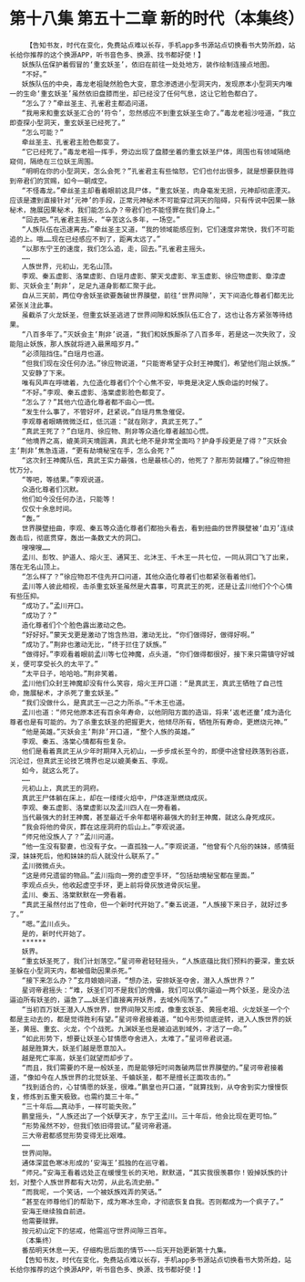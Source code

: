 # 第十八集 第五十二章 新的时代（本集终）
        【告知书友，时代在变化，免费站点难以长存，手机app多书源站点切换看书大势所趋，站长给你推荐的这个换源APP，听书音色多、换源、找书都好使！】
       妖族队伍保护着假冒的‘重玄妖圣’，依旧在前往一处处地方，装作绘制连接点地图。
       “不好。”
       妖族队伍的中央，毒龙老祖陡然脸色大变，意念渗透进小型洞天内，发现原本小型洞天内唯一的生命‘重玄妖圣’虽然依旧盘膝而坐，却已经没了任何气息，这让它脸色都白了。
       “怎么了？”牵丝圣主、孔雀君主都追问道。
       “我用来和重玄妖圣汇合的‘符令’，忽然感应不到重玄妖圣生命了。”毒龙老祖沙哑道，“我立即查探小型洞天，重玄妖圣已经死了。”
       “怎么可能？”
       牵丝圣主、孔雀君主脸色都变了。
       “它已经死了。”毒龙老祖一挥手，旁边出现了盘膝坐着的重玄妖圣尸体，周围也有领域隔绝窥伺，隔绝在三位妖王周围。
       “明明在你的小型洞天，怎么会死？”孔雀君主有些恼怒，它们也付出很多，就是想要获胜得到帝君们的赏赐，如今一朝成空。
       “不怪毒龙。”牵丝圣主却看着眼前这具尸体，“重玄妖圣，肉身毫发无损，元神却彻底湮灭。应该是遭到直接针对‘元神’的手段，正常元神秘术不可能穿过洞天的阻碍，只有传说中因果一脉秘术，施展因果秘术，我们能怎么办？帝君们也不能怪罪在我们身上。”
       “回去吧。”孔雀君主摇头，“辛苦这么多年，一场空。”
       “人族队伍在迅速离去。”牵丝圣主又道，“我的领域能感应到，它们速度非常快，我们不可能追的上。哦……现在已经感应不到了，距离太远了。”
       “以那东宁王的速度，我们怎么追，走，回去。”孔雀君主摇头。
       ……
       人族世界，元初山，无名山顶。
       李观、秦五虚影、洛棠虚影、白瑶月虚影、蒙天戈虚影、芈玉虚影、徐应物虚影、章淳虚影、灭妖会主‘荆非’，足足九道身影都汇聚于此。
       自从三天前，两位夺舍妖圣欲要轰破世界膜壁，前往‘世界间隙’，天下间造化尊者们都无比紧张关注此事。
       虽截杀了火龙妖圣，但重玄妖圣逃进了世界间隙和妖族队伍汇合了，这也让各方紧张等待结果。
       “八百多年了。”灭妖会主‘荆非’说道，“我们和妖族厮杀了八百多年，若是这一次失败了，没能阻止妖族，那人族就将进入最黑暗岁月。”
       “必须阻挡住。”白瑶月也道。
       “但我们现在没任何办法。”徐应物说道，“只能寄希望于众封王神魔们，希望他们阻止妖族。”
       又安静了下来。
       唯有风声在呼啸着，九位造化尊者们个个心焦不安，毕竟是决定人族命运的时候了。
       “不好。”李观、秦五虚影、洛棠虚影脸色都变了。
       “怎么了？”其他六位造化尊者都不由心一慌。
       “发生什么事了，不管好坏，赶紧说。”白瑶月焦急催促。
       李观尊者眼睛微微泛红，低沉道：“就在刚才，真武王死了。”
       “真武王死了？”白瑶月、徐应物、荆非等众造化尊者越加心慌。
       “他境界之高，媲美洞天境圆满，真武七绝不是非常全面吗？护身手段更是了得？”灭妖会主‘荆非’焦急连道，“更有劫境秘宝在手，怎么会死？”
       “这次封王神魔队伍，真武王实力最强，也是最核心的，他死了？那形势就糟了。”徐应物担忧万分。
       “等吧，等结果。”李观说道。
       众造化尊者们沉默。
       他们如今没任何办法，只能等！
       仅仅十余息时间。
       “轰。”
       世界膜壁扭曲，李观、秦五等众造化尊者们都抬头看去，看到扭曲的世界膜壁被‘血刃’连续轰击后，彻底贯穿，轰出一条数丈大的洞口。
       嗖嗖嗖……
       孟川、彭牧、护道人、熔火王、通冥王、北沐王、千木王一共七位，一同从洞口飞了出来，落在无名山顶上。
       “怎么样了？”徐应物忍不住先开口问道，其他众造化尊者们也都紧张看着他们。
       孟川等人彼此相视，击杀重玄妖圣虽然是大喜事，可真武王的死，还是让孟川他们个个心情有些压抑。
       “成功了。”孟川开口。
       “成功了？”
       造化尊者们个个脸色露出激动之色。
       “好好好。”蒙天戈更是激动了饱含热泪，激动无比，“你们做得好，做得好啊。”
       “成功了。”荆非也激动无比，“终于拦住了妖族。”
       “做得好。”李观看着眼前孟川等七位神魔，点头道，“你们做得都很好，接下来只需镇守好城关，便可享受长久的太平了。”
       “太平日子，哈哈哈。”荆非笑着。
       孟川他们众封王神魔却没有什么笑容，熔火王开口道：“是真武王，真武王牺牲了自己性命，施展秘术，才杀死了重玄妖圣。”
       “我们没做什么，是真武王一己之力所杀。”千木王也道。
       孟川也道：“师兄他原本还有百余年寿命，以他阴阳方面的造诣，将来‘返老还童’成为造化尊者也是有可能的。为了杀重玄妖圣的把握更大，他倾尽所有，牺牲所有寿命，更燃烧元神。”
       “他是英雄。”灭妖会主‘荆非’开口道，“整个人族的英雄。”
       李观、秦五、洛棠心情都有些复杂。
       他们是看着真武王从少年时期拜入元初山，一步步成长至今的，即便中途曾经跌落到谷底，沉沦过，但真武王论技艺境界也足以媲美秦五、李观。
       如今，就这么死了。
       ……
       元初山上，真武王的洞府。
       真武王尸体躺在床上，却在一缕缕火焰中，尸体逐渐燃烧成灰。
       李观、秦五虚影、洛棠虚影以及孟川四人在一旁看着。
       当代最强大的封王神魔，甚至最近千余年都堪称最强大的封王神魔，就这么身死成灰。
       “我会将他的骨灰，葬在这座洞府的后山上。”李观说道。
       “师兄他没族人了？”孟川问道。
       “他一生没有娶妻，也没有子女。一直孤独一人。”李观说道，“他曾有个凡俗的妹妹，感情挺深，妹妹死后，他和妹妹的后人就没什么联系了。”
       孟川微微点头。
       “这是师兄遗留的物品。”孟川指向一旁的虚空手环，“包括劫境秘宝都在里面。”
       李观点点头，他收起虚空手环，更上前将骨灰放进骨灰坛里。
       孟川、秦五、洛棠默默在一旁看着。
       “真武王虽然付出了性命，但一个新时代开始了。”秦五说道，“人族接下来日子，就好过多了。”
       “嗯。”孟川点头。
       是的，新时代开始了。
       ******
       妖界。
       “重玄妖圣死了，我们计划落空。”星诃帝君轻轻摇头，“人族底蕴比我们预料的要深，重玄妖圣躲在小型洞天内，都被借助因果杀死。”
       “接下来怎么办？”玄月娘娘问道，“想办法，安排妖圣夺舍，潜入人族世界？”
       星诃帝君摇头：“难，妖圣们可不是我们的傀儡，我们可以偶尔逼迫一两个妖圣，是没办法逼迫所有妖圣的，逼急了……妖圣们直接离开妖界，去域外闯荡了。”
       “当初百万妖王潜入人族世界，世界间隙又形成，像重玄妖圣、黄摇老祖、火龙妖圣一个个都是主动去的，都是觉得胜利有望。”星诃帝君接着道，“如今形势彻底逆转，进入人族世界的妖圣，黄摇、重玄、火龙，个个战死。九渊妖圣也是被迫逃到域外，才活了一命。”
       “如此形势下，想要让妖圣心甘情愿夺舍进入，太难了。”星诃帝君说道。
       越是胜算大，妖圣们越是愿意加入。
       越是死亡率高，妖圣们就望而却步了。
       “而且，我们需要的不是一般妖圣，而是能够短时间轰破两层世界膜壁的。”星诃帝君接着道，“像如今在人族世界的北觉妖圣、千蛐妖圣，都不是擅长正面攻击的。”
       “找到适合的，心甘情愿的妖圣，很难。”鹏皇也开口道，“就算找到，从夺舍到实力慢慢恢复，修炼到五重天极致。也需约莫三十年。”
       “三十年后……真动手，一样可能失败。”
       鹏皇摇头，“人族还出了一个妖孽天才，东宁王孟川。三十年后，他会比现在更可怕。”
       “形势虽然不妙，但我们依旧得尝试。”星诃帝君道。
       三大帝君都感觉形势变得无比艰难。
       ……
       世界间隙。
       通体深蓝色寒冰形成的‘安海王’孤独的在巡守着。
       “师兄。”安海王看着远处正在缓慢生长的天地，默默道，“其实我很羡慕你！毁掉妖族的计划，对整个人族世界都有大功劳，从此名流史册。”
       “而我呢，一个笑话，一个被妖族戏弄的笑话。”
       “甚至在师尊他们的帮助下，成为寒冰生命，才彻底恢复自我。否则都成为一个疯子了。”
       安海王继续独自前进。
       他需要赎罪。
       按元初山定下的惩戒，他需巡守世界间隙三百年。
       （本集终）
       番茄明天休息一天，仔细构思后面的情节~~~后天开始更新第十九集。
       【告知书友，时代在变化，免费站点难以长存，手机app多书源站点切换看书大势所趋，站长给你推荐的这个换源APP，听书音色多、换源、找书都好使！】